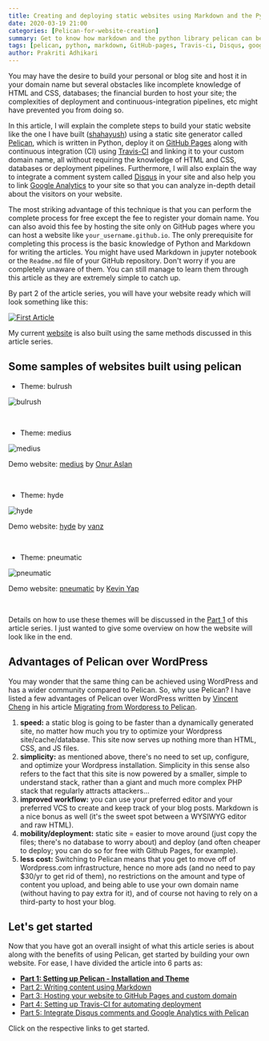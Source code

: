 ```yaml
---
title: Creating and deploying static websites using Markdown and the Python library Pelican
date: 2020-03-19 21:00
categories: [Pelican-for-website-creation]
summary: Get to know how markdown and the python library pelican can be used to create your static website.
tags: [pelican, python, markdown, GitHub-pages, Travis-ci, Disqus, google analytics]
author: Prakriti Adhikari
---
```


You may have the desire to build your personal or blog site and host it in your domain name but several obstacles like
incomplete knowledge of HTML and CSS, databases; the financial burden to host your site; the complexities of deployment and
continuous-integration pipelines, etc might have prevented you from doing so.

In this article, I will explain the complete steps to build your static website like the one I have built ([shahayush](https://shahayush.com)) using a static site generator
called [Pelican](https://docs.getpelican.com/en/stable/index.html), which is written in Python, deploy it on [GitHub
Pages](https://pages.github.com/) along with continuous integration (CI) using [Travis-CI](https://travis-ci.org/) and
linking it to your custom domain name, all without requiring the knowledge of HTML and CSS, databases or deployment
pipelines. Furthermore, I will also explain the way to integrate a comment system called [Disqus](https://disqus.com/)
in your site and also help you to link [Google Analytics](https://analytics.google.com/analytics/web/) to your site so
that you can analyze in-depth detail about the visitors on your website.

The most striking advantage of this technique is that you can perform the complete process for free except the fee to
register your domain name. You can also avoid this fee by hosting the site only on GitHub pages where you can host a
website like `your_username.github.io`. The only prerequisite for completing this process is the basic knowledge of
Python and Markdown for writing the articles. You might have used Markdown in jupyter notebook or the `Readme.md`
file of your GitHub repository. Don't worry if you are completely unaware of them. You can still manage to learn them
through this article as they are extremely simple to catch up. 

By part 2 of the article series, you will have your website ready which will look something like this:

[![First Article](/assets/img/sample/first_article.png)](https://ibb.co/px31tnG)

My current [website](https://shahayush.com) is also built using the same methods discussed in this article series.

## Some samples of websites built using pelican

- Theme: bulrush

![bulrush](/assets/img/sample/sample1_bulrush.png)

<br>

- Theme: medius

![medius](/assets/img/sample/sample2_medius.png)

Demo website: [medius](https://onur.github.io/medius/medius.html) by [Onur Aslan](https://onur.github.io/medius/author/onur-aslan.html)

<br>

- Theme: hyde

![hyde](/assets/img/sample/sample3_hyde.png)

Demo website: [hyde](http://jvanz.com/) by [vanz](http://jvanz.com/)

<br>

- Theme: pneumatic

![pneumatic](/assets/img/sample/sample4_pneumatic.png)

Demo website: [pneumatic](https://kevinyap.ca/)  by [Kevin Yap](https://kevinyap.ca/about/)

<br>

Details on how to use these themes will be discussed in the [Part 1](https://shahayush.com/2020/03/web-pelican-pt1-setup) of this article series. I just wanted to give some overview on how the website will look like in the end.

## Advantages of Pelican over WordPress

You may wonder that the same thing can be achieved using WordPress and has a wider community compared to Pelican. So,
why use Pelican? I have listed a few advantages of Pelican over WordPress written by [Vincent Cheng](http://www.vcheng.org/) in his article [Migrating from
Wordpress to
Pelican](http://www.vcheng.org/2014/02/22/migrating-from-wordpress-to-pelican/?fbclid=IwAR0dlc-OGv6B0fQ7rGSP5lHY3Ei0oNT6k9WwvX-_TB2yU_dC51uj1Y9gWkI).

1. **speed:** a static blog is going to be faster than a dynamically generated site, no matter how much you try to optimize your Wordpress site/cache/database. This site now serves up nothing more than HTML, CSS, and JS files.
2. **simplicity:** as mentioned above, there's no need to set up, configure, and optimize your Wordpress installation.
   Simplicity in this sense also refers to the fact that this site is now powered by a smaller, simple to understand
   stack, rather than a giant and much more complex PHP stack that regularly attracts attackers...
3. **improved workflow:** you can use your preferred editor and your preferred VCS to create and keep track of your blog posts. Markdown is a nice bonus as well (it's the sweet spot between a WYSIWYG editor and raw HTML).
4. **mobility/deployment:** static site = easier to move around (just copy the files; there's no database to worry
   about) and deploy (and often cheaper to deploy; you can do so for free with Github Pages, for example).
5. **less cost:** Switching to Pelican means that you get to move off of Wordpress.com infrastructure, hence no more ads (and no need
to pay $30/yr to get rid of them), no restrictions on the amount and type of content you upload, and being able to use your
own domain name (without having to pay extra for it), and of course not having to rely on a third-party to host your blog.

## Let's get started

Now that you have got an overall insight of what this article series is about along with the benefits of using Pelican, get started by building your own website. For ease, I have divided the article into 6 parts as:

- [**Part 1: Setting up Pelican - Installation and Theme**](https://shahayush.com/2020/03/web-pelican-pt1-setup)
- [Part 2: Writing content using Markdown](https://shahayush.com/2020/03/web-pelican-pt2-markdown)
- [Part 3: Hosting your website to GitHub Pages and custom domain](https://shahayush.com/2020/03/web-pelican-pt3-hosting)
- [Part 4: Setting up Travis-CI for automating deployment](https://shahayush.com/2020/05/web-pelican-pt4-travisci)
- [Part 5: Integrate Disqus comments and Google Analytics with Pelican](https://shahayush.com/2020/05/web-pelican-pt5-disqus-analytics)

Click on the respective links to get started.
